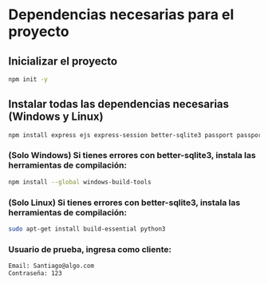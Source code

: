 # Dependencias necesarias para el proyecto

## Inicializar el proyecto

```bash
npm init -y
```

## Instalar todas las dependencias necesarias (Windows y Linux)

```bash
npm install express ejs express-session better-sqlite3 passport passport-facebook bootstrap
```

### (Solo Windows) Si tienes errores con better-sqlite3, instala las herramientas de compilación:

```bash
npm install --global windows-build-tools
```

### (Solo Linux) Si tienes errores con better-sqlite3, instala las herramientas de compilación:

```bash
sudo apt-get install build-essential python3
```

### Usuario de prueba, ingresa como cliente:
```bash
Email: Santiago@algo.com
Contraseña: 123
```
